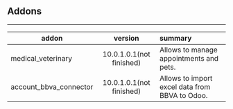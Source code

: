 <h2>Addons</h2>

***

| addon        | version           | summary  |
| ------------- |:-------------:| :-----|
| medical_veterinary |10.0.1.0.1(not finished)  | Allows to manage appointments and pets. |  
| account_bbva_connector |10.0.1.0.1(not finished)  | Allows to import excel data from BBVA to Odoo. |  
